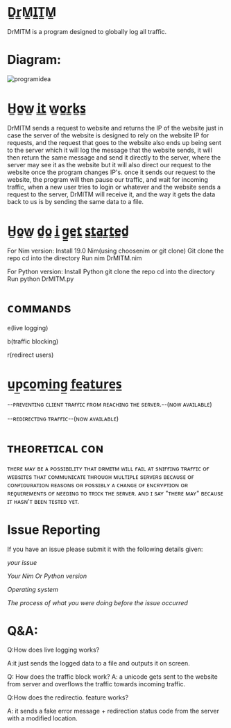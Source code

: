 # D̳r̳M̳I̳T̳M̳
DrMITM is a program designed to globally log all traffic.

# Diagram:
![programidea](https://user-images.githubusercontent.com/42507604/51783887-7a7c5600-2106-11e9-81a1-1d693e69500b.png)

# H̳o̳w̳ i̳t̳ w̳o̳r̳k̳s̳
DrMITM sends a request to website and returns the IP of the website just in case the server of the website is designed to rely on the website IP for requests, and the request that goes to the website also ends up being sent to the server which it will log the message that the website sends, it will then return the same message and send it directly to the server, where the server may see it as the website but it will also direct our request to the website once the program changes IP's. once it sends our request to the website, the program will then pause our traffic, and wait for incoming traffic, when a new user tries to login or whatever and the website sends a request to the server, DrMITM will receive it, and the way it gets the data back to us is by sending the same data to a file.

# H̳o̳w̳ d̳o̳ i̳ g̳e̳t̳ s̳t̳a̳r̳t̳e̳d̳

For Nim version:
Install 19.0 Nim(using choosenim or git clone)
  Git clone the repo
  cd into the directory
Run nim DrMITM.nim


For Python version:
Install Python
git clone the repo
cd into the directory
Run python DrMITM.py


# ᴄᴏᴍᴍᴀɴᴅs

e(live logging)

b(traffic blocking)

r(redirect users)

# u̲p̲c̲o̲m̲i̲n̲g̲ f̲e̲a̲t̲u̲r̲e̲s̲

--ᴘʀᴇᴠᴇɴᴛɪɴɢ ᴄʟɪᴇɴᴛ ᴛʀᴀғғɪᴄ ғʀᴏᴍ ʀᴇᴀᴄʜɪɴɢ ᴛʜᴇ sᴇʀᴠᴇʀ.--(ɴᴏᴡ ᴀᴠᴀɪʟᴀʙʟᴇ)

--ʀᴇᴅɪʀᴇᴄᴛɪɴɢ ᴛʀᴀғғɪᴄ--(ɴᴏᴡ ᴀᴠᴀɪʟᴀʙʟᴇ)



# ᴛʜᴇᴏʀᴇᴛɪᴄᴀʟ ᴄᴏɴ

 ᴛʜᴇʀᴇ ᴍᴀʏ ʙᴇ ᴀ ᴘᴏssɪʙɪʟɪᴛʏ ᴛʜᴀᴛ ᴅʀᴍɪᴛᴍ ᴡɪʟʟ ғᴀɪʟ ᴀᴛ sɴɪғғɪɴɢ ᴛʀᴀғғɪᴄ ᴏғ ᴡᴇʙsɪᴛᴇs ᴛʜᴀᴛ ᴄᴏᴍᴍᴜɴɪᴄᴀᴛᴇ ᴛʜʀᴏᴜɢʜ ᴍᴜʟᴛɪᴘʟᴇ sᴇʀᴠᴇʀs ʙᴇᴄᴀᴜsᴇ ᴏғ ᴄᴏɴғɪɢᴜʀᴀᴛɪᴏɴ ʀᴇᴀsᴏɴs ᴏʀ ᴘᴏssɪʙʟʏ ᴀ ᴄʜᴀɴɢᴇ ᴏғ ᴇɴᴄʀʏᴘᴛɪᴏɴ ᴏʀ ʀᴇǫᴜɪʀᴇᴍᴇɴᴛs ᴏғ ɴᴇᴇᴅɪɴɢ ᴛᴏ ᴛʀɪᴄᴋ ᴛʜᴇ sᴇʀᴠᴇʀ. ᴀɴᴅ ɪ sᴀʏ "ᴛʜᴇʀᴇ ᴍᴀʏ" ʙᴇᴄᴀᴜsᴇ ɪᴛ ʜᴀsɴ'ᴛ ʙᴇᴇɴ ᴛᴇsᴛᴇᴅ ʏᴇᴛ.
 
 # Issue Reporting
 
 If you have an issue please submit it with the following details given: 
 
*your issue*

*Your Nim Or Python version*

*Operating system*

*The process of what you were doing before the issue occurred*


# Q&A:

Q:How does live logging works?

A:it just sends the logged data to a file and outputs it on screen.

Q: How does the traffic block work?
A: a unicode gets sent to the website from server and overflows the traffic towards incoming traffic.

Q:How does the redirectio. feature works?

A: it sends a fake error message + redirection status code from the server with a modified location.

